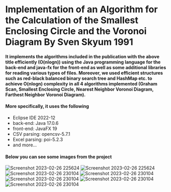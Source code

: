 # Implementation of an Algorithm for the Calculation of the Smallest Enclosing Circle and the Voronoi Diagram By Sven Skyum 1991
#### It implements the algorithms included in the publication with the above title efficiently (O(nlogn)) using the Java programming language for the back-end and java-fx for the front-end as well as some additional libraries for reading various types of files. Moreover, we used efficient structures such as red-black balanced binary search tree and HashMap etc. to achieve O(nlogn) complexity in all 4 algorithms implemented (Graham Scan, Smallest Enclosing Circle, Nearest Neighbor Voronoi Diagram, Farthest Neighbor Voronoi Diagram).

#### More specifically, it uses the following
- Eclipse IDE 2022-12
- back-end: Java 17.0.6
- front-end: JavaFX 19
- CSV parsing: opencsv-5.7.1
- Excel parsing: poi-5.2.3
- and more...

#### Below you can see some images from the project
![Screenshot 2023-02-26 225624](https://user-images.githubusercontent.com/56134761/221436888-c1ca3c69-589b-4817-860d-1da07ae3ca65.png)
![Screenshot 2023-02-26 225624](https://user-images.githubusercontent.com/56134761/221436998-ef1432fe-b9a4-4e03-9c60-298139287133.png)
![Screenshot 2023-02-26 230104](https://user-images.githubusercontent.com/56134761/221437043-d33ff6e5-cf1c-4bfa-a99c-feee1a283509.png)
![Screenshot 2023-02-26 230104](https://user-images.githubusercontent.com/56134761/221437090-db3fe290-aa91-4bdb-af6f-31db9c4a410a.png)
![Screenshot 2023-02-26 230104](https://user-images.githubusercontent.com/56134761/221437223-550a3a34-e13a-4e4e-a43e-22b36880b486.png)
![Screenshot 2023-02-26 230104](https://user-images.githubusercontent.com/56134761/221437265-6b697043-8404-46b6-b332-1f937c332d25.png)
![Screenshot 2023-02-26 230104](https://user-images.githubusercontent.com/56134761/221437301-65a3ae36-84b1-47b8-afb0-22edd18d1bb9.png)

